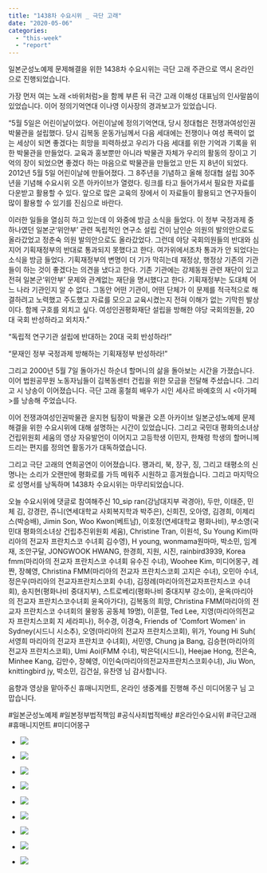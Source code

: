 ```yaml
---
title: "1438차 수요시위 _ 극단 고래"
date: "2020-05-06"
categories: 
  - "this-week"
  - "report"
---
```


일본군성노예제 문제해결을 위한 1438차 수요시위는 극단 고래 주관으로 역시 온라인으로 진행되었습니다.

가장 먼저 여는 노래 <바위처럼>을 함께 부른 뒤 극간 고래 이해성 대표님의 인사말씀이 있었습니다. 이어 정의기억연대 이나영 이사장의 경과보고가 있었습니다.

“5월 5일은 어린이날이었다. 어린이날에 정의기억연대, 당시 정대협은 전쟁과여성인권박물관을 설립했다. 당시 김복동 운동가님께서 다음 세대에는 전쟁이나 여성 폭력이 없는 세상이 되면 좋겠다는 희망을 피력하셨고 우리가 다음 세대를 위한 기억과 기록을 위한 박물관을 만들었다. 교육과 홍보뿐만 아니라 박물관 자체가 우리의 활동의 장이고 기억의 장이 되었으면 좋겠다 하는 마음으로 박물관을 만들었고 만든 지 8년이 되었다. 2012년 5월 5일 어린이날에 만들어졌다. 그 8주년을 기념하고 올해 정대협 설립 30주년을 기념해 수요시위 오픈 아카이브가 열렸다. 링크를 타고 들어가셔서 필요한 자료를 다운받고 활용할 수 있다. 앞으로 많은 교육의 장에서 이 자료들이 활용되고 연구자들이 많이 활용할 수 있기를 진심으로 바란다.

이러한 일들을 열심히 하고 있는데 이 와중에 방금 소식을 들었다. 이 정부 국정과제 중 하나였던 일본군‘위안부’ 관련 독립적인 연구소 설립 건이 남인순 의원의 발의안으로도 올라갔었고 정춘숙 의원 발의안으로도 올라갔었다. 그런데 야당 국회의원들의 반대와 심지어 기획재정부의 반대로 통과되지 못했다고 한다. 여가위에서조차 통과가 안 되었다는 소식을 방금 들었다. 기획재정부의 변명이 더 기가 막히는데 재정상, 행정상 기존의 기관들이 하는 것이 좋겠다는 의견을 냈다고 한다. 기존 기관에는 강제동원 관련 재단이 있고 전혀 일본군‘위안부’ 문제와 관계없는 재단을 명시했다고 한다. 기획재정부는 도대체 어느 나라 기관인지 알 수 없다. 그동안 어떤 기관이, 어떤 단체가 이 문제를 적극적으로 해결하려고 노력했고 주도했고 자료를 모으고 교육시켰는지 전혀 이해가 없는 기막힌 발상이다. 함께 구호를 외치고 싶다. 여성인권평화재단 설립을 방해한 야당 국회의원들, 20대 국회 반성하라고 외치자.”

“독립적 연구기관 설립에 반대하는 20대 국회 반성하라!”

“문재인 정부 국정과제 방해하는 기획재정부 반성하라!”

그리고 2000년 5월 7일 돌아가신 하순녀 할머니의 삶을 돌아보는 시간을 가졌습니다. 이어 법원공무원 노동자님들이 김복동센터 건립을 위한 모금을 전달해 주셨습니다. 그리고 시 낭송이 이어졌습니다. 극단 고래 홍철희 배우가 시인 세사르 바예호의 시 <아가페>를 낭송해 주었습니다.

이어 전쟁과여성인권박물관 윤지현 팀장이 박물관 오픈 아카이브 일본군성노예제 문제해결을 위한 수요시위에 대해 설명하는 시간이 있었습니다. 그리고 국민대 평화의소녀상 건립위원회 세움의 영상 자유발언이 이어지고 고등학생 이민지, 한채령 학생의 할머니께 드리는 편지를 정의연 활동가가 대독하였습니다.

그리고 극단 고래의 연희공연이 이어졌습니다. 꽹과리, 북, 장구, 징, 그리고 태평소의 신명나는 소리가 오랜만에 평화로를 가득 메워주 시원하고 흥겨웠습니다. 그리고 마지막으로 성명서를 낭독하며 1438차 수요시위는 마무리되었습니다.

오늘 수요시위에 댓글로 참여해주신 10\_sip ran(강남대지부 곽경아), 두만, 이태준, 민체 김, 강경란, 쥬니(​연세대학교 사회복지학과 박주은), 신희진, 오아영, 김경희, 이제리스(박승배), Jimin Son, Woo Kwon(​베트남), 이호정(연세대학교 평화나비), 부소영(국민대 평화의소녀상 건립추진위원회 세움), Christine Tran, 이원석, Su Young Kim(​마리아의 전교자 프란치스코 수녀회 김수영), H young, wonmama원마마, 박소민, 임계재, 조안구달, JONGWOOK HWANG, 한경희, 지원, 시진, rainbird3939, Korea fmm(​마리아의 전교자 프란치스코 수녀회 유수진 수녀), Woohee Kim, 미디어몽구, 레짠, 장혜영, Christina FMM(​마리아의 전교자 프란치스코회 고지은 수녀), 오민아 수녀, 정은우(마리아의 전교자프란치스코회 수녀), 김정례(​마리아의전교자프란치스코 수녀회), 송지현(평화나비 중대지부), 스트로베리(​평화나비 중대지부 강소이), 윤옥(​마리아의 전교자 프란치스코수녀회 윤옥아가다), 김복동의 희망, Christina FMM(​마리아의 전교자 프란치스코 수녀회의 물왕동 공동체 19명), 이훈렬, Ted Lee, 지영(​마리아의전교자 프란치스코회 지 세라피나), 허수경, 이경숙, Friends of 'Comfort Women' in Sydney(시드니 시소추), 오영(​마리아의 전교자 프란치스코회), 위가, Young Hi Suh(​서영희 마리아의 전교자 프란치코 수녀회), 서민영, Chung ja Bang, 김승현(​마리아의 전교자 프란치스코회), Umi Aoi(​FMM 수녀), 박은덕(시드니), Heejae Hong, 전은숙, Minhee Kang, 김만수, 장혜영, 이인숙(​마리아의전교자프란치스코회수녀), Jiu Won,​ knittingbird jy, 박소민, 김건실, 유찬영 님 감사합니다.

음향과 영상을 맡아주신 휴매니지먼트, 온라인 생중계를 진행해 주신 미디어몽구 님 고맙습니다.

#일본군성노예제 #일본정부법적책임 #공식사죄법적배상 #온라인수요시위 #극단고래 #휴매니지먼트 #미디어몽구

- ![](https://r2.womenandwar.net/2020/05/크기변환IMGP6497.jpg)
    
- ![](https://r2.womenandwar.net/2020/05/크기변환IMGP6506.jpg)
    
- ![](https://r2.womenandwar.net/2020/05/크기변환IMGP6511.jpg)
    
- ![](https://r2.womenandwar.net/2020/05/크기변환IMGP6536.jpg)
    
- ![](https://r2.womenandwar.net/2020/05/크기변환IMGP6547.jpg)
    
- ![](https://r2.womenandwar.net/2020/05/크기변환IMGP6556.jpg)
    
- ![](https://r2.womenandwar.net/2020/05/크기변환IMGP6560.jpg)
    
- ![](https://r2.womenandwar.net/2020/05/크기변환IMGP6576.jpg)
    
- ![](https://r2.womenandwar.net/2020/05/S28BW-420050615540-724x1024.jpg)
